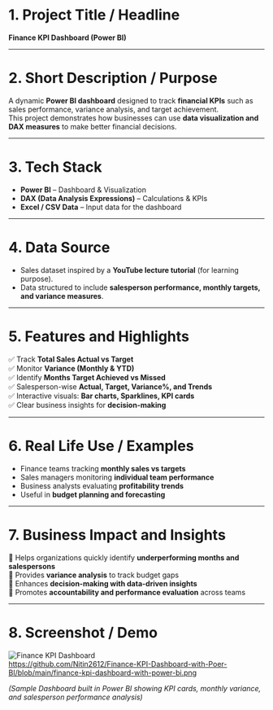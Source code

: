 # 1. Project Title / Headline  
**Finance KPI Dashboard (Power BI)**  

---

# 2. Short Description / Purpose  
A dynamic **Power BI dashboard** designed to track **financial KPIs** such as sales performance, variance analysis, and target achievement.  
This project demonstrates how businesses can use **data visualization and DAX measures** to make better financial decisions.  

---

# 3. Tech Stack  
- **Power BI** – Dashboard & Visualization  
- **DAX (Data Analysis Expressions)** – Calculations & KPIs  
- **Excel / CSV Data** – Input data for the dashboard  

---

# 4. Data Source  
- Sales dataset inspired by a **YouTube lecture tutorial** (for learning purpose).  
- Data structured to include **salesperson performance, monthly targets, and variance measures**.  

---

# 5. Features and Highlights  
✅ Track **Total Sales Actual vs Target**  
✅ Monitor **Variance (Monthly & YTD)**  
✅ Identify **Months Target Achieved vs Missed**  
✅ Salesperson-wise **Actual, Target, Variance%, and Trends**  
✅ Interactive visuals: **Bar charts, Sparklines, KPI cards**  
✅ Clear business insights for **decision-making**  

---

# 6. Real Life Use / Examples  
- Finance teams tracking **monthly sales vs targets**  
- Sales managers monitoring **individual team performance**  
- Business analysts evaluating **profitability trends**  
- Useful in **budget planning and forecasting**  

---

# 7. Business Impact and Insights  
📌 Helps organizations quickly identify **underperforming months and salespersons**  
📌 Provides **variance analysis** to track budget gaps  
📌 Enhances **decision-making with data-driven insights**  
📌 Promotes **accountability and performance evaluation** across teams  

---

# 8. Screenshot / Demo  

![Finance KPI Dashboard]([finance-kpi-dashboard-with-power-bi.png](https://github.com/Nitin2612/Finance-KPI-Dashboard-with-Poer-BI/blob/main/finance-kpi-dashboard-with-power-bi.png))  
https://github.com/Nitin2612/Finance-KPI-Dashboard-with-Poer-BI/blob/main/finance-kpi-dashboard-with-power-bi.png


*(Sample Dashboard built in Power BI showing KPI cards, monthly variance, and salesperson performance analysis)*  
